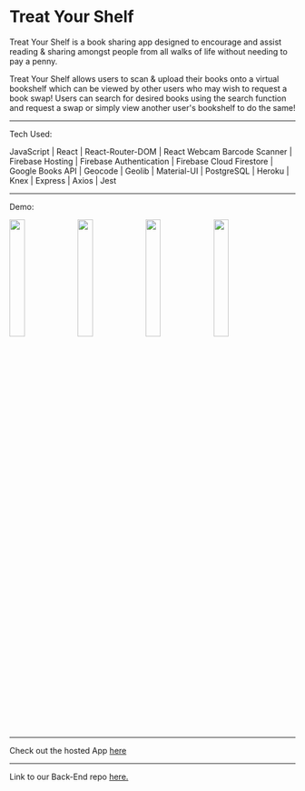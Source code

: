 # Treat Your Shelf

Treat Your Shelf is a book sharing app designed to encourage and assist reading & sharing amongst people from all walks of life without needing to pay a penny.

Treat Your Shelf allows users to scan & upload their books onto a virtual bookshelf which can be viewed by other users who may wish to request a book swap! Users can search for desired books using the search function and request a swap or simply view another user's bookshelf to do the same!

---

Tech Used:

JavaScript | React | React-Router-DOM | React Webcam Barcode Scanner | Firebase Hosting | Firebase Authentication | Firebase Cloud Firestore | Google Books API | Geocode | Geolib | Material-UI | PostgreSQL | Heroku | Knex | Express | Axios | Jest

---

Demo:

<img src="https://user-images.githubusercontent.com/56961259/107759656-856fa680-6d20-11eb-938e-69efb0a80af7.jpg" width="23%"></img> <img src="https://user-images.githubusercontent.com/56961259/107760750-2dd23a80-6d22-11eb-92c4-c8196164198a.gif" width="23%"></img> <img src="https://user-images.githubusercontent.com/56961259/107759668-899bc400-6d20-11eb-9a78-d82b064fc71e.jpg" width="23%"></img> <img src="https://user-images.githubusercontent.com/56961259/107759676-8bfe1e00-6d20-11eb-9410-1dd9c10009eb.jpg" width="23%"></img> 

---

Check out the hosted App [here](https://treat-your-shelf-4f7d0.web.app/login)

---

Link to our Back-End repo [here.](https://github.com/chboothby/treat-yo-shelf-be)
